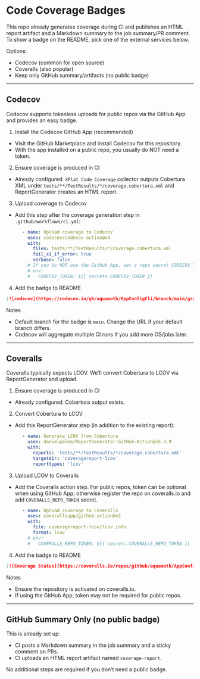 # Code Coverage Badges

This repo already generates coverage during CI and publishes an HTML report artifact and a Markdown summary to the job summary/PR comment. To show a badge on the README, pick one of the external services below.

Options:
- Codecov (common for open source)
- Coveralls (also popular)
- Keep only GitHub summary/artifacts (no public badge)

---

## Codecov

Codecov supports tokenless uploads for public repos via the GitHub App and provides an easy badge.

1) Install the Codecov GitHub App (recommended)
- Visit the GitHub Marketplace and install Codecov for this repository.
- With the app installed on a public repo, you usually do NOT need a token.

2) Ensure coverage is produced in CI
- Already configured: `XPlat Code Coverage` collector outputs Cobertura XML under `tests/**/TestResults/*/coverage.cobertura.xml` and ReportGenerator creates an HTML report.

3) Upload coverage to Codecov
- Add this step after the coverage generation step in `.github/workflows/ci.yml`:

```yaml
      - name: Upload coverage to Codecov
        uses: codecov/codecov-action@v4
        with:
          files: tests/**/TestResults/*/coverage.cobertura.xml
          fail_ci_if_error: true
          verbose: false
        # If you do NOT use the GitHub App, set a repo secret CODECOV_TOKEN and uncomment:
        # env:
        #   CODECOV_TOKEN: ${{ secrets.CODECOV_TOKEN }}
```

4) Add the badge to README

```markdown
[![codecov](https://codecov.io/gh/aquamoth/AppConfigCli/branch/main/graph/badge.svg)](https://codecov.io/gh/aquamoth/AppConfigCli)
```

Notes
- Default branch for the badge is `main`. Change the URL if your default branch differs.
- Codecov will aggregate multiple CI runs if you add more OS/jobs later.

---

## Coveralls

Coveralls typically expects LCOV. We’ll convert Cobertura to LCOV via ReportGenerator and upload.

1) Ensure coverage is produced in CI
- Already configured: Cobertura output exists.

2) Convert Cobertura to LCOV
- Add this ReportGenerator step (in addition to the existing report):

```yaml
      - name: Generate LCOV from Cobertura
        uses: danielpalme/ReportGenerator-GitHub-Action@v5.3.9
        with:
          reports: 'tests/**/TestResults/*/coverage.cobertura.xml'
          targetdir: 'coveragereport-lcov'
          reporttypes: 'lcov'
```

3) Upload LCOV to Coveralls
- Add the Coveralls action step. For public repos, token can be optional when using GitHub App; otherwise register the repo on coveralls.io and add `COVERALLS_REPO_TOKEN` secret.

```yaml
      - name: Upload coverage to Coveralls
        uses: coverallsapp/github-action@v2
        with:
          file: coveragereport-lcov/lcov.info
          format: lcov
        # env:
        #   COVERALLS_REPO_TOKEN: ${{ secrets.COVERALLS_REPO_TOKEN }}
```

4) Add the badge to README

```markdown
[![Coverage Status](https://coveralls.io/repos/github/aquamoth/AppConfigCli/badge.svg?branch=main)](https://coveralls.io/github/aquamoth/AppConfigCli?branch=main)
```

Notes
- Ensure the repository is activated on coveralls.io.
- If using the GitHub App, token may not be required for public repos.

---

## GitHub Summary Only (no public badge)

This is already set up:
- CI posts a Markdown summary in the job summary and a sticky comment on PRs.
- CI uploads an HTML report artifact named `coverage-report`.

No additional steps are required if you don’t need a public badge.

